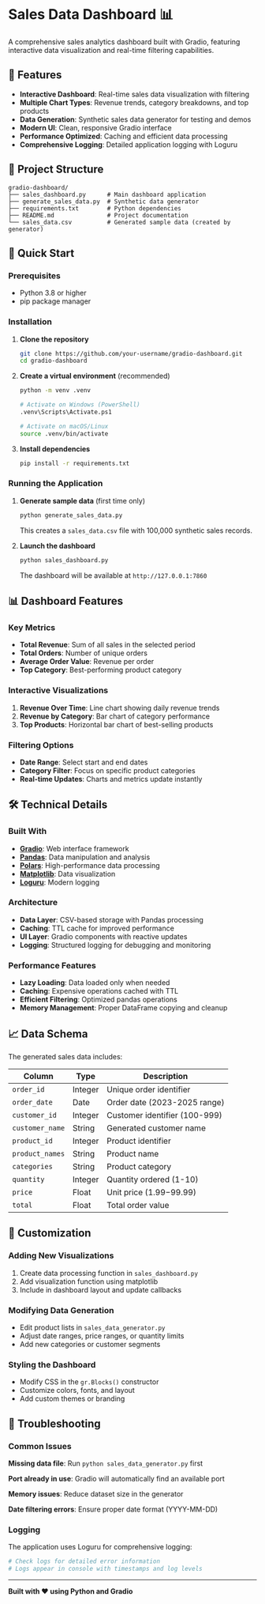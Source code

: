 # Sales Data Dashboard 📊

A comprehensive sales analytics dashboard built with Gradio, featuring interactive data visualization and real-time filtering capabilities.

## 🌟 Features

- **Interactive Dashboard**: Real-time sales data visualization with filtering
- **Multiple Chart Types**: Revenue trends, category breakdowns, and top products
- **Data Generation**: Synthetic sales data generator for testing and demos
- **Modern UI**: Clean, responsive Gradio interface
- **Performance Optimized**: Caching and efficient data processing
- **Comprehensive Logging**: Detailed application logging with Loguru

## 📁 Project Structure

```
gradio-dashboard/
├── sales_dashboard.py      # Main dashboard application
├── generate_sales_data.py  # Synthetic data generator
├── requirements.txt        # Python dependencies
├── README.md               # Project documentation
└── sales_data.csv          # Generated sample data (created by generator)
```

## 🚀 Quick Start

### Prerequisites

- Python 3.8 or higher
- pip package manager

### Installation

1. **Clone the repository**
   ```bash
   git clone https://github.com/your-username/gradio-dashboard.git
   cd gradio-dashboard
   ```

2. **Create a virtual environment** (recommended)
   ```bash
   python -m venv .venv
   
   # Activate on Windows (PowerShell)
   .venv\Scripts\Activate.ps1
   
   # Activate on macOS/Linux
   source .venv/bin/activate
   ```

3. **Install dependencies**
   ```bash
   pip install -r requirements.txt
   ```

### Running the Application

1. **Generate sample data** (first time only)
   ```bash
   python generate_sales_data.py
   ```
   This creates a `sales_data.csv` file with 100,000 synthetic sales records.

2. **Launch the dashboard**
   ```bash
   python sales_dashboard.py
   ```
   The dashboard will be available at `http://127.0.0.1:7860`

## 📊 Dashboard Features

### Key Metrics
- **Total Revenue**: Sum of all sales in the selected period
- **Total Orders**: Number of unique orders
- **Average Order Value**: Revenue per order
- **Top Category**: Best-performing product category

### Interactive Visualizations
1. **Revenue Over Time**: Line chart showing daily revenue trends
2. **Revenue by Category**: Bar chart of category performance
3. **Top Products**: Horizontal bar chart of best-selling products

### Filtering Options
- **Date Range**: Select start and end dates
- **Category Filter**: Focus on specific product categories
- **Real-time Updates**: Charts and metrics update instantly

## 🛠️ Technical Details

### Built With
- **[Gradio](https://gradio.app/)**: Web interface framework
- **[Pandas](https://pandas.pydata.org/)**: Data manipulation and analysis
- **[Polars](https://pola.rs/)**: High-performance data processing
- **[Matplotlib](https://matplotlib.org/)**: Data visualization
- **[Loguru](https://loguru.readthedocs.io/)**: Modern logging

### Architecture
- **Data Layer**: CSV-based storage with Pandas processing
- **Caching**: TTL cache for improved performance
- **UI Layer**: Gradio components with reactive updates
- **Logging**: Structured logging for debugging and monitoring

### Performance Features
- **Lazy Loading**: Data loaded only when needed
- **Caching**: Expensive operations cached with TTL
- **Efficient Filtering**: Optimized pandas operations
- **Memory Management**: Proper DataFrame copying and cleanup

## 📈 Data Schema

The generated sales data includes:

| Column | Type | Description |
|--------|------|-------------|
| `order_id` | Integer | Unique order identifier |
| `order_date` | Date | Order date (2023-2025 range) |
| `customer_id` | Integer | Customer identifier (100-999) |
| `customer_name` | String | Generated customer name |
| `product_id` | Integer | Product identifier |
| `product_names` | String | Product name |
| `categories` | String | Product category |
| `quantity` | Integer | Quantity ordered (1-10) |
| `price` | Float | Unit price ($1.99-$99.99) |
| `total` | Float | Total order value |

## 🔧 Customization

### Adding New Visualizations
1. Create data processing function in `sales_dashboard.py`
2. Add visualization function using matplotlib
3. Include in dashboard layout and update callbacks

### Modifying Data Generation
- Edit product lists in `sales_data_generator.py`
- Adjust date ranges, price ranges, or quantity limits
- Add new categories or customer segments

### Styling the Dashboard
- Modify CSS in the `gr.Blocks()` constructor
- Customize colors, fonts, and layout
- Add custom themes or branding

## 🐛 Troubleshooting

### Common Issues

**Missing data file**: Run `python sales_data_generator.py` first

**Port already in use**: Gradio will automatically find an available port

**Memory issues**: Reduce dataset size in the generator

**Date filtering errors**: Ensure proper date format (YYYY-MM-DD)

### Logging
The application uses Loguru for comprehensive logging:
```bash
# Check logs for detailed error information
# Logs appear in console with timestamps and log levels
```
---

**Built with ❤️ using Python and Gradio**
